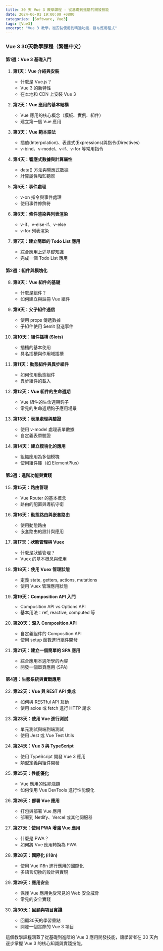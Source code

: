 ```yaml
---
title: 30 天 Vue 3 教學課程 - 從基礎到進階的開發技能
date: 2024-06-01 19:00:00 +0800
categories: [Software, Vue3]
tags: [Vue3] 
excerpt: "Vue 3 教學，從安裝使用到精通功能，發布應用程式"
---
```


### Vue 3 30天教學課程（繁體中文）

#### 第1週：Vue 3 基礎入門
1. **第1天：Vue 介紹與安裝**
   - 什麼是 Vue.js？
   - Vue 3 的新特性
   - 在本地和 CDN 上安裝 Vue 3

2. **第2天：Vue 應用的基本結構**
   - Vue 應用的核心概念（模板、實例、組件）
   - 建立第一個 Vue 應用

3. **第3天：Vue 範本語法**
   - 插值(Interpolation)、表達式(Expressions)與指令(Directives)
   - v-bind、v-model、v-if、v-for 等常用指令

4. **第4天：響應式數據與計算屬性**
   - data() 方法與響應式數據
   - 計算屬性和監聽器

5. **第5天：事件處理**
   - v-on 指令與事件處理
   - 使用事件修飾符

6. **第6天：條件渲染與列表渲染**
   - v-if、v-else-if、v-else
   - v-for 列表渲染

7. **第7天：建立簡單的 Todo List 應用**
   - 綜合應用上述基礎知識
   - 完成一個 Todo List 應用

#### 第2週：組件與模塊化
8. **第8天：Vue 組件的基礎**
   - 什麼是組件？
   - 如何建立與註冊 Vue 組件

9. **第9天：父子組件通信**
   - 使用 props 傳遞數據
   - 子組件使用 $emit 發送事件

10. **第10天：組件插槽 (Slots)**
    - 插槽的基本使用
    - 具名插槽與作用域插槽

11. **第11天：動態組件與異步組件**
    - 如何使用動態組件
    - 異步組件的載入

12. **第12天：Vue 組件的生命週期**
    - Vue 組件的生命週期鉤子
    - 常見的生命週期鉤子應用場景

13. **第13天：表單處理與驗證**
    - 使用 v-model 處理表單數據
    - 自定義表單驗證

14. **第14天：建立模塊化的應用**
    - 組織應用為多個模塊
    - 使用組件庫（如 ElementPlus）

#### 第3週：進階功能與實踐
15. **第15天：路由管理**
    - Vue Router 的基本概念
    - 路由的配置與導航守衛

16. **第16天：動態路由與嵌套路由**
    - 使用動態路由
    - 嵌套路由的設計與應用

17. **第17天：狀態管理與 Vuex**
    - 什麼是狀態管理？
    - Vuex 的基本概念與使用

18. **第18天：使用 Vuex 管理狀態**
    - 定義 state, getters, actions, mutations
    - 使用 Vuex 管理應用狀態

19. **第19天：Composition API 入門**
    - Composition API vs Options API
    - 基本用法：ref, reactive, computed 等

20. **第20天：深入 Composition API**
    - 自定義組件的 Composition API
    - 使用 setup 函數進行組件開發

21. **第21天：建立一個簡單的 SPA 應用**
    - 綜合應用本週所學的內容
    - 開發一個單頁應用 (SPA)

#### 第4週：生態系統與實戰應用
22. **第22天：Vue 與 REST API 集成**
    - 如何與 RESTful API 互動
    - 使用 axios 或 fetch 進行 HTTP 請求

23. **第23天：使用 Vue 進行測試**
    - 單元測試與端到端測試
    - 使用 Jest 或 Vue Test Utils

24. **第24天：Vue 3 與 TypeScript**
    - 使用 TypeScript 開發 Vue 3 應用
    - 類型定義與組件開發

25. **第25天：性能優化**
    - Vue 應用的性能瓶頸
    - 如何使用 Vue DevTools 進行性能優化

26. **第26天：部署 Vue 應用**
    - 打包與部署 Vue 應用
    - 部署到 Netlify、Vercel 或其他伺服器

27. **第27天：使用 PWA 增強 Vue 應用**
    - 什麼是 PWA？
    - 如何將 Vue 應用轉換為 PWA

28. **第28天：國際化 (i18n)**
    - 使用 Vue I18n 進行應用的國際化
    - 多語言切換的設計與實現

29. **第29天：應用安全**
    - 保護 Vue 應用免受常見的 Web 安全威脅
    - 常見的安全實踐

30. **第30天：回顧與項目實踐**
    - 回顧30天的學習重點
    - 開發一個實際的 Vue 3 項目

這個教學課程涵蓋了從基礎到進階的 Vue 3 應用開發技能，讓學習者在 30 天內逐步掌握 Vue 3 的核心知識與實踐技能。

